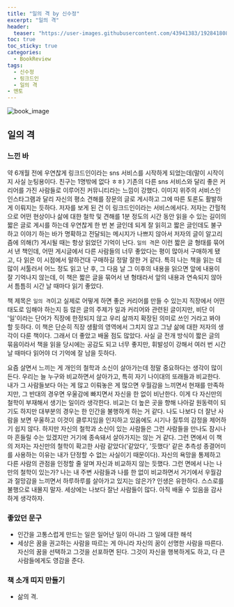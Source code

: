 ```yaml
---
title: "일의 격 by 신수정"
excerpt: "일의 격"
header:
  teaser: "https://user-images.githubusercontent.com/43941383/192841808-63ea4a70-dfbd-47ee-802e-cad274bba8fe.jpg"
toc: true
toc_sticky: true
categories:
  - BookReview
tags:
  - 신수정
  - 링크드인
  - 일의 격
- 멘토
---
```


![book_image](https://user-images.githubusercontent.com/43941383/192841808-63ea4a70-dfbd-47ee-802e-cad274bba8fe.jpg)

## 일의 격

### 느낀 바

약 6개월 전에 우연찮게 링크드인이라는 sns 서비스를 시작하게 되었는데(말이 시작이지 사실 눈팅용이다. 친구는 1명밖에 없다 ㅎㅎ) 기존의 다른 sns 서비스와 달리 좋은 커리어를 가진 사람들로 이루어진 커뮤니티라는 느낌이 강했다. 이미지 위주의 서비스인 인스타그램과 달리 자신의 평소 견해를 장문의 글로 게시하고 그에 따른 토론도 활발하게 이뤄지는 듯하다. 저자를 보게 된 건 이 링크드인이라는 서비스에서다. 저자는 간헐적으로 어떤 현상이나 삶에 대한 철학 및 견해를 1분 정도의 시간 동안 읽을 수 있는 길이의 짧은 글로 게시를 하는데 우연찮게 한 번 본 글인데 되게 잘 읽히고 짧은 글인데도 불구하고 이야기 하는 바가 명확하고 전달되는 메시지가 나쁘지 않아서 저자의 글이 알고리즘에 의해(?) 게시될 때는 항상 읽었던 기억이 난다. `일의 격`은 이런 짧은 글 형태를 묶어서 낸 책인데, 어떤 게시글에서 다른 사람들의 너무 좋았다는 평이 많아서 구매하게 됐고, 다 읽은 이 시점에서 말하건대 구매하길 정말 잘한 거 같다. 특히 나는 책을 읽는 데 많이 서툴러서 어느 정도 읽고 난 후, 그 다음 날 그 이후의 내용을 읽으면 앞에 내용이 잘 기억나지 않는데, 이 책은 짧은 글을 묶어서 낸 형태라서 앞의 내용과 연속되지 않아서 틈틈히 시간 날 때마다 읽기 좋았다. 

책 제목은 `일의 격`이고 실제로 어떻게 하면 좋은 커리어를 만들 수 있는지 직장에서 어떤 태도로 임해야 하는지 등 많은 글의 주제가 일과 커리어와 관련된 글이지만, 비단 이 '일'이라는 단어가 직장에 한정되지 않고 우리 삶까지 확장된 의미로 쓰인 거라고 봐야 할 듯하다. 이 책은 단순히 직장 생활의 영역에서 그치지 않고 그냥 삶에 대한 저자의 생각이 다룬 책이다. 그래서 더 좋았고 배울 점도 많았다. 사실 글 전개 방식이 짧은 글의 묶음이라서 책을 읽을 당시에는 공감도 되고 너무 좋지만, 휘발성이 강해서 여러 번 시간 날 때마다 읽어야 더 기억에 잘 남을 듯하다.

요즘 살면서 느끼는 게 개인의 철학과 소신이 살아가는데 정말 중요하다는 생각이 많이 든다. 우리는 늘 누구와 비교하면서 살아가고, 특히 자기 나이대의 또래들과 비교한다. 내가 그 사람들보다 아는 게 많고 이뤄놓은 게 많으면 우월감을 느끼면서 현재를 만족하지만, 그 반대의 경우면 우울감에 빠지면서 자신을 한 없이 비난한다. 이게 다 자신만의 철학이 부재해서 생기는 일이라 생각한다. 비교는 더 높은 곳을 향해 나아갈 원동력이 되기도 하지만 대부분의 경우는 한 인간을 불행하게 하는 거 같다. 나도 나보다 더 잘난 사람을 보면 우울하고 이것이 클루지임을 인지하고 있음에도 시기나 질투의 감정을 제어하기 쉽지 않다. 하지만 자신의 철학과 소신이 있는 사람들은 그런 사람들을 만나도 잠시나마 흔들릴 수는 있겠지만 거기에 종속돼서 살아가지는 않는 거 같다. 그런 면에서 이 책의 저자는 자신만의 철학이 확고한 사람 같았다('같았다', '듯했다' 같은 추측성 종결어미를 사용하는 이유는 내가 단정할 수 없는 사실이기 때문이다). 자신의 욕망을 통제하고 다른 사람의 관점을 인정할 줄 알며 자신과 비교하지 않는 듯했다. 그런 면에서 나는 나만의 철학이 있는가? 나는 내 주변 사람들과 나를 한 없이 비교하면서 거기에서 우월감과 절망감을 느끼면서 하루하루를 살아가고 있지는 않은가? 인생은 유한하다. 스스로를 불행으로 내몰지 말자. 세상에는 나보다 잘난 사람들이 많다. 아직 배울 수 있음을 감사하게 생각하자. 


### 좋았던 문구

* 인간을 고통스럽게 만드는 일은 일어난 일이 아니라 그 일에 대한 해석
* 세상은 꿈을 권고하는 사람을 따르는 게 아니라 자신의 꿈이 선명한 사람을 따른다. 자신의 꿈을 선택하고 그것을 선포하면 된다. 그것이 자신을 행복하게도 하고, 다 큰사람들에게도 영감을 준다.

### 책 소개 띠지 만들기
* 삶의 격. 
